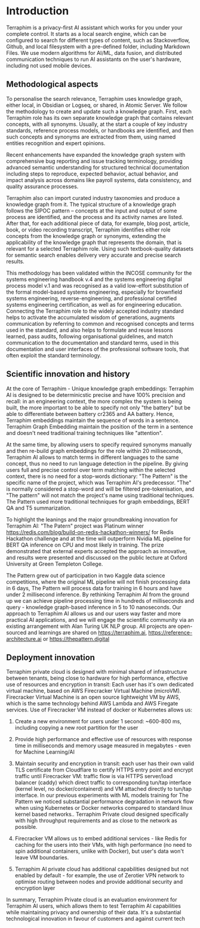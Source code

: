 # Introduction

Terraphim is a privacy-first AI assistant which works for you under your complete control. It starts as a local search engine, which can be configured to search for different types of content, such as Stackoverflow, Github, and local filesystem with a pre-defined folder, including Markdown Files. We use modern algorithms for AI/ML, data fusion, and distributed communication techniques to run AI assistants on the user's hardware, including not used mobile devices.

## Methodological aspects


To personalise the search relevance, Terraphim uses knowledge graph, either local, in Obsidian or Logseq, or shared, in Atomic Server. We follow the methodology to create and update such a knowledge graph. First, each Terraphim role has its own separate knowledge graph that contains relevant concepts, with all synonyms. Usually, at the start a couple of key industry standards, reference process models, or handbooks are identified, and then such concepts and synonyms are extracted from them, using named entities recognition and expert opinions. 

Recent enhancements have expanded the knowledge graph system with comprehensive bug reporting and issue tracking terminology, providing advanced semantic understanding for structured technical documentation including steps to reproduce, expected behavior, actual behavior, and impact analysis across domains like payroll systems, data consistency, and quality assurance processes. 

Terraphim also can import curated industry taxonomies and produce a knowledge graph from it. The typical structure of a knowledge graph follows the SIPOC pattern – concepts at the input and output of some process are identified, and the process and its activity names are listed. After that, for each additional piece of data, for example, blog post, article, book, or video recording transcript, Terraphim identifies either role concepts from the knowledge graph or synonyms, extending the applicability of the knowledge graph that represents the domain, that is relevant for a selected Terraphim role. Using such textbook-quality datasets for semantic search enables delivery very accurate and precise search results.

This methodology has been validated within the INCOSE community for the systems engineering handbook v.4 and the systems engineering digital process model v.1 and was recognised as a valid low-effort substitution of the formal model-based systems engineering, especially for brownfield systems engineering, reverse-engineering, and professional certified systems engineering certification, as well as for engineering education. Connecting the Terraphim role to the widely accepted industry standard helps to activate the accumulated wisdom of generations, augments communication by referring to common and recognised concepts and terms used in the standard, and also helps to formulate and reuse lessons learned, pass audits, following organisational guidelines, and match communication to the documentation and standard terms, used in this documentation and user interfaces of the professional software tools, that often exploit the standard terminology.


## Scientific innovation and history


At the core of Terraphim - Unique knowledge graph embeddings: Terraphim AI is designed to be determinicstic precise and have 100% precision and recall: in an engineering context, the more complex the system is being built, the more important to be able to specify not only "the battery" but be able to differentiate between battery cr2365 and AA battery. Hence, Terraphim embeddings maintain the sequence of words in a sentence. Terraphim Graph Embedding maintain the position of the term in a sentence and doesn't need traditional training techniques like "attention".

At the same time, by allowing users to specify required synonyms manually and then re-build graph embeddings for the role within 20 milliseconds, Terraphim AI allows to match terms in different languages to the same concept, thus no need to run language detection in the pipeline. By giving users full and precise control over term matching within the selected context, there is no need for a stop-words dictionary: "The Pattern" is the specific name of the project, which was Terraphim AI's predecessor. "The" is normally considered a stop-word and will be filtered pre-tokenisation, and "The pattern" will not match the project's name using traditional techniques. The Pattern used more traditional techniques for graph embeddings, BERT QA and T5 summarization.

To highlight the leanings and the major groundbreaking innovation for Terraphim AI: "The Patern" project was Platinum winner https://redis.com/blog/build-on-redis-hackathon-winners/ for Redis Hackathon challenge and at the time will outperform Nvidia ML pipeline for BERT QA inference on CPU and most likely in training. The prize demonstrated that external experts accepted the approach as innovative, and results were presented and discussed on the public lecture at Oxford University at Green Templeton College.
 
The Pattern grew out of participation in two Kaggle data science competitions, where the original ML pipeline will not finish processing data in 6 days, The Pattern will process data for training in 6 hours and have under 2 millisecond inference. By rethinking Terraphim AI from the ground up we can achieve pipeline processing time in hundreds of milliseconds and query - knowledge graph-based inference in 5 to 10 nanoseconds. Our approach to Terraphim AI allows us and our users way faster and more practical AI applications, and we will engage the scientific community via an existing arrangement with Alan Turing UK NLP group. All projects are open-sourced and learnings are shared on https://terraphim.ai, https://reference-architecture.ai or https://thepattern.digital


## Deployment innovation


Terraphim private cloud is designed with minimal shared of infrastructure between tenants, being close to hardware for high performance, effective use of resources and encryption in transit:
Each user has it's own dedicated virtual machine, based on AWS Firecracker Virtual Machine (microVM). Firecracker Virtual Machine is an open source lightweight VM by AWS, which is the same technology behind AWS Lambda and AWS Firegate services. Use of Firecracker VM instead of docker or Kubernetes allows us:

1) Create a new environment for users under 1 second: ~600-800 ms, including copying a new root partition for the user

2) Provide high performance and effective use of resources with response time in milliseconds and memory usage measured in megabytes - even for Machine Learning/AI

3) Maintain security and encryption in transit: each user has their own valid TLS certificate from Cloudflare to certify HTTPS entry point and encrypt traffic until Firecracker VM: traffic flow is via HTTPS server/load balancer (caddy) which direct traffic to corresponding tun/tap interface (kernel level, no docker/containerd) and VM attached directly to tun/tap interface. In our previous experiments with ML models training for The Pattern we noticed substantial performance degradation in network flow when using Kubernetes or Docker networks compared to standard linux kernel based networks.. Terraphim Private cloud designed specifically with high throughput requirements and as close to the network as possible.

4) Firecracker VM allows us to embed additional services - like Redis for caching for the users into their VMs, with high performance (no need to spin additional containers, unlike with Docker), but user's data won't leave VM boundaries.

5) Terraphim AI private cloud has additional capabilities designed but not enabled by default - for example, the use of Zerotier VPN network to optimise routing between nodes and provide additional security and encryption layer

In summary, Terraphim Private cloud is an evaluation environment for Terraphim AI users, which allows them to test Terraphim AI capabilities while maintaining privacy and ownership of their data. It's a substantial technological innovation in favour of customers and against current tech
